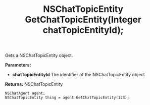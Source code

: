 ﻿---
uid: crmscript_ref_NSChatAgent_GetChatTopicEntity
title: NSChatTopicEntity GetChatTopicEntity(Integer chatTopicEntityId);
intellisense: NSChatAgent.GetChatTopicEntity
keywords: NSChatAgent, GetChatTopicEntity
so.topic: reference
---

Gets a NSChatTopicEntity object.

**Parameters:**
 - **chatTopicEntityId** The identifier of the NSChatTopicEntity object

**Returns:** NSChatTopicEntity

```crmscript
NSChatAgent agent;
NSChatTopicEntity thing = agent.GetChatTopicEntity(123);
```


